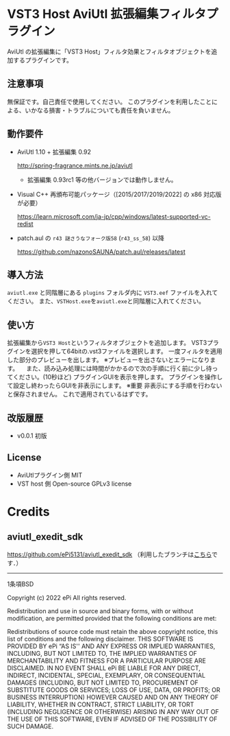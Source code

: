 # VST3 Host AviUtl 拡張編集フィルタプラグイン

AviUtl の拡張編集に「VST3 Host」フィルタ効果とフィルタオブジェクトを追加するプラグインです。

## 注意事項

無保証です。自己責任で使用してください。
このプラグインを利用したことによる、いかなる損害・トラブルについても責任を負いません。

## 動作要件

- AviUtl 1.10 + 拡張編集 0.92

  http://spring-fragrance.mints.ne.jp/aviutl
  - 拡張編集 0.93rc1 等の他バージョンでは動作しません。

- Visual C++ 再頒布可能パッケージ（\[2015/2017/2019/2022\] の x86 対応版が必要）

  https://learn.microsoft.com/ja-jp/cpp/windows/latest-supported-vc-redist

- patch.aul の `r43 謎さうなフォーク版58` (`r43_ss_58`) 以降

  https://github.com/nazonoSAUNA/patch.aul/releases/latest

## 導入方法

`aviutl.exe` と同階層にある `plugins` フォルダ内に `VST3.eef` ファイルを入れてください。
また、`VSTHost.exe`を`aviutl.exe`と同階層に入れてください。

## 使い方

拡張編集から`VST3 Host`というフィルタオブジェクトを追加します。
VST3プラグインを選択を押して64bitの.vst3ファイルを選択します。
一度フィルタを適用した部分のプレビューを出します。
※プレビューを出さないとエラーになります。
　また、読み込み処理には時間がかかるので次の手順に行く前に少し待ってください。(10秒ほど)
プラグインGUIを表示を押します。
プラグインを操作して設定し終わったらGUIを非表示にします。
※重要 非表示にする手順を行わないと保存されません。
これで適用されているはずです。

## 改版履歴

- v0.0.1
  初版

## License
- AviUtlプラグイン側
  MIT
- VST host 側
  Open-source GPLv3 license

# Credits

## aviutl_exedit_sdk

https://github.com/ePi5131/aviutl_exedit_sdk （利用したブランチは[こちら](https://github.com/sigma-axis/aviutl_exedit_sdk/tree/self-use)です．）

---

1条項BSD

Copyright (c) 2022
ePi All rights reserved.

Redistribution and use in source and binary forms, with or without modification, are permitted provided that the following conditions are met:

Redistributions of source code must retain the above copyright notice, this list of conditions and the following disclaimer.
THIS SOFTWARE IS PROVIDED BY ePi “AS IS'' AND ANY EXPRESS OR IMPLIED WARRANTIES, INCLUDING, BUT NOT LIMITED TO, THE IMPLIED WARRANTIES OF MERCHANTABILITY AND FITNESS FOR A PARTICULAR PURPOSE ARE DISCLAIMED. IN NO EVENT SHALL ePi BE LIABLE FOR ANY DIRECT, INDIRECT, INCIDENTAL, SPECIAL, EXEMPLARY, OR CONSEQUENTIAL DAMAGES (INCLUDING, BUT NOT LIMITED TO, PROCUREMENT OF SUBSTITUTE GOODS OR SERVICES; LOSS OF USE, DATA, OR PROFITS; OR BUSINESS INTERRUPTION) HOWEVER CAUSED AND ON ANY THEORY OF LIABILITY, WHETHER IN CONTRACT, STRICT LIABILITY, OR TORT (INCLUDING NEGLIGENCE OR OTHERWISE) ARISING IN ANY WAY OUT OF THE USE OF THIS SOFTWARE, EVEN IF ADVISED OF THE POSSIBILITY OF SUCH DAMAGE.
